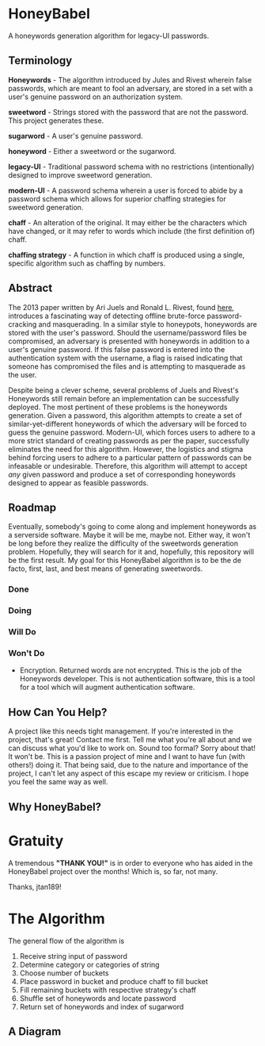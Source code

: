 # HoneyBabel

A honeywords generation algorithm for legacy-UI passwords.

## Terminology
**Honeywords** - The algorithm introduced by Jules and Rivest wherein false passwords, which are meant to fool an adversary, are stored in a set with a user's genuine password on an authorization system.

**sweetword** - Strings stored with the password that are not the password. This project generates these.

**sugarword** - A user's genuine password.

**honeyword** - Either a sweetword or the sugarword.

**legacy-UI** - Traditional password schema with no restrictions (intentionally) designed to improve sweetword generation.

**modern-UI** - A password schema wherein a user is forced to abide by a password schema which allows for superior chaffing strategies for sweetword generation.

**chaff** - An alteration of the original. It may either be the characters which have changed, or it may refer to words which include (the first definition of) chaff.

**chaffing strategy** - A function in which chaff is produced using a single, specific algorithm such as chaffing by numbers.

## Abstract

The 2013 paper written by Ari Juels and Ronald L. Rivest, found  [here](http://people.csail.mit.edu/rivest/honeywords/paper.pdf), introduces a fascinating way of detecting offline brute-force password-cracking and masquerading. In a similar style to honeypots, honeywords are stored with the user's password. Should the username/password files be compromised, an adversary is presented with honeywords in addition to a user's genuine password. If this false password is entered into the authentication system with the username, a flag is raised indicating that someone has compromised the files and is attempting to masquerade as the user.

Despite being a clever scheme, several problems of Juels and Rivest's Honeywords still remain before an implementation can be successfully deployed. The most pertinent of these problems is the honeywords generation. Given a password, this algorithm attempts to create a set of similar-yet-different honeywords of which the adversary will be forced to guess the genuine password. Modern-UI, which forces users to adhere to a more strict standard of creating passwords as per the paper, successfully eliminates the need for this algorithm. However, the logistics and stigma behind forcing users to adhere to a particular pattern of passwords can be infeasable or undesirable. Therefore, this algorithm will attempt to accept *any* given password and produce a set of corresponding honeywords designed to appear as feasible passwords.

## Roadmap
Eventually, somebody's going to come along and implement honeywords as a serverside software. Maybe it will be me, maybe not. Either way, it won't be long before they realize the difficulty of the sweetwords generation problem. Hopefully, they will search for it and, hopefully, this repository will be the first result. My goal for this HoneyBabel algorithm is to be the de facto, first, last, and best means of generating sweetwords.

### Done

### Doing

### Will Do

### Won't Do
* Encryption. Returned words are not encrypted. This is the job of the Honeywords developer. This is not authentication software, this is a tool for a tool which will augment authentication software.

## How Can You Help?
A project like this needs tight management. If you're interested in the project, that's great! Contact me first. Tell me what you're all about and we can discuss what you'd like to work on. Sound too formal? Sorry about that! It won't be. This is a passion project of mine and I want to have fun (with others!) doing it. That being said, due to the nature and importance of the project, I can't let any aspect of this escape my review or criticism. I hope you feel the same way as well.

## Why HoneyBabel?

# Gratuity
A tremendous **"THANK YOU!"** is in order to everyone who has aided in the HoneyBabel project over the months! Which is, so far, not many.

Thanks, jtan189!

# The Algorithm
The general flow of the algorithm is
1. Receive string input of password
2. Determine category or categories of string
3. Choose number of buckets
4. Place password in bucket and produce chaff to fill bucket
5. Fill remaining buckets with respective strategy's chaff
6. Shuffle set of honeywords and locate password
7. Return set of honeywords and index of sugarword

## A Diagram
